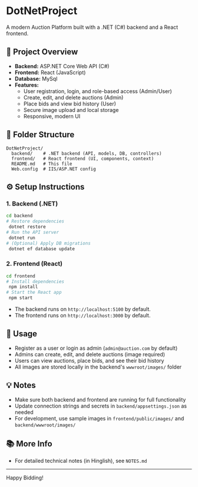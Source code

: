 # DotNetProject

A modern Auction Platform built with a .NET (C#) backend and a React frontend.

## 🚀 Project Overview
- **Backend:** ASP.NET Core Web API (C#)
- **Frontend:** React (JavaScript)
- **Database:** MySql
- **Features:**
  - User registration, login, and role-based access (Admin/User)
  - Create, edit, and delete auctions (Admin)
  - Place bids and view bid history (User)
  - Secure image upload and local storage
  - Responsive, modern UI

## 📁 Folder Structure
```
DotNetProject/
  backend/    # .NET backend (API, models, DB, controllers)
  frontend/   # React frontend (UI, components, context)
  README.md   # This file
  Web.config  # IIS/ASP.NET config
```

## ⚙️ Setup Instructions

### 1. Backend (.NET)
```bash
cd backend
# Restore dependencies
 dotnet restore
# Run the API server
 dotnet run
# (Optional) Apply DB migrations
 dotnet ef database update
```

### 2. Frontend (React)
```bash
cd frontend
# Install dependencies
 npm install
# Start the React app
 npm start
```

- The backend runs on `http://localhost:5100` by default.
- The frontend runs on `http://localhost:3000` by default.

## 📝 Usage
- Register as a user or login as admin (`admin@auction.com` by default)
- Admins can create, edit, and delete auctions (image required)
- Users can view auctions, place bids, and see their bid history
- All images are stored locally in the backend's `wwwroot/images/` folder

## 💡 Notes
- Make sure both backend and frontend are running for full functionality
- Update connection strings and secrets in `backend/appsettings.json` as needed
- For development, use sample images in `frontend/public/images/` and `backend/wwwroot/images/`

## 📚 More Info
- For detailed technical notes (in Hinglish), see `NOTES.md`

---

Happy Bidding! 
